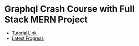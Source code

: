 # Graphql Crash Course with Full Stack MERN Project

- [Tutorial Link](https://youtu.be/BcLNfwF04Kw)
- [Latest Progress](https://youtu.be/BcLNfwF04Kw?t=5591)
